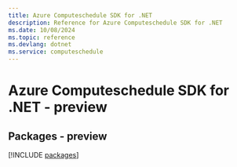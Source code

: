 ```yaml
---
title: Azure Computeschedule SDK for .NET
description: Reference for Azure Computeschedule SDK for .NET
ms.date: 10/08/2024
ms.topic: reference
ms.devlang: dotnet
ms.service: computeschedule
---
```

# Azure Computeschedule SDK for .NET - preview
## Packages - preview
[!INCLUDE [packages](computeschedule-index.md)]